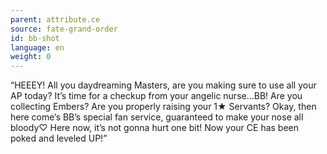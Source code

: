 ```yaml
---
parent: attribute.ce
source: fate-grand-order
id: bb-shot
language: en
weight: 0
---
```


“HEEEY! All you daydreaming Masters, are you making sure to use all your AP today? It’s time for a checkup from your angelic nurse…BB!
Are you collecting Embers?
Are you properly raising your 1★ Servants?
Okay, then here come’s BB’s special fan service, guaranteed to make your nose all bloody♡ Here now, it’s not gonna hurt one bit! Now your CE has been poked and leveled UP!”
